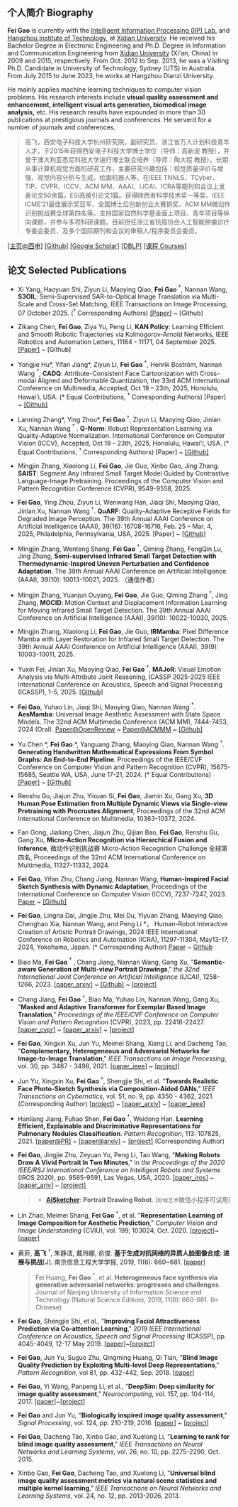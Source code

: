 <!-- 
``` 
Good times, hard times, but never bad times. —— Steve Jobs
高飞，西电杭研院
```
-->

## 个人简介 Biography

**Fei Gao** is currently with the [Intelligent Information Processing (IIP) Lab.](https://iip-xdu.github.io/) and [Hangzhou Institute of Technology](http://hz.xidian.edu.cn/), at [Xidian University](http://www.xidian.edu.cn/). He received his Bachelor Degree in Electronic Engineering and Ph.D. Degree in Information and Communication Engineering from [Xidian University](http://www.xidian.edu.cn/) (Xi'an, China) in 2009 and 2015, respectively. From Oct. 2012 to Sep. 2013, he was a Visiting Ph.D. Candidate in University of Technology, Sydney (UTS) in Australia. From July 2015 to June 2023, he works at Hangzhou Dianzi University.

He mainly applies machine learning techniques to computer vision problems. His research interests include **visual quality assessment and enhancement, intelligent visual arts generation, biomedical image analysis,** etc. His research results have expounded in more than 30 publications at prestigious journals and conferences. He serverd for a number of journals and conferences.

> 高飞，西安电子科技大学杭州研究院，副研究员，浙江省万人计划科技青年人才。于2015年获得西安电子科技大学博士学位（导师：高新波 教授），并曾于澳大利亚悉尼科技大学进行博士联合培养（导师：陶大程 教授）。长期从事计算机视觉方面的研究工作，主要研究兴趣包括：视觉质量评价与增强、视觉内容分析与生成、绘画机器人等。在IEEE TNNLS、TCyber、TIP、CVPR、ICCV、ACM MM、AAAI、IJCAI、ICRA等期刊和会议上发表论文50余篇，ESI高被引论文1篇。获得陕西省科学技术奖一等奖、IEEE ICME’21最佳展示奖亚军、全国博士后创新创业大赛铜奖、ACM MM微动作识别挑战赛全球第四名等。主持国家自然科学基金面上项目、青年项目等纵向课题，并参与多项科研课题。目前担任浙江省抗癌协会人工智能肿瘤诊疗专委会委员，及多个国际期刊和会议的审稿人/程序委员会委员。


[[主页@西电]](https://faculty.xidian.edu.cn/fei_gao/zh_CN/index.htm) [[Github]](https://github.com/fei-aiart)    [[Google Scholar]](https://scholar.google.com/citations?user=wawnisoAAAAJ&hl=en)   [[DBLP]](https://dblp.org/pid/16/722-6)  [[课程 Courses]](https://github.com/fei-aiart/courses)


## 论文 Selected Publications

- Xi Yang, Haoyuan Shi, Ziyun Li, Maoying Qiao, **Fei Gao** $^\dagger$, Nannan Wang, **S3OIL**: Semi-Supervised SAR-to-Optical Image Translation via Multi-Scale and Cross-Set Matching, IEEE Transactions on Image Processing, 07 October 2025. ($^\dagger$ Corresponding Authors) [[Paper]](https://ieeexplore.ieee.org/abstract/document/11196005) ~ [Github]

- Zikang Chen, **Fei Gao**, Ziya Yu, Peng Li, **KAN Policy**: Learning Efficient and Smooth Robotic Trajectories via Kolmogorov-Arnold Networks, IEEE Robotics and Automation Letters, 11164 - 11171, 04 September 2025. [[Paper]](https://ieeexplore.ieee.org/abstract/document/11151197) ~ [Github]

- Yongjie Hu\*, Yifan Jiang\*, Ziyun Li, **Fei Gao** $^\dagger$, Henrik Boström, Nannan Wang $^\dagger$, **CADQ**: Attribute-Consistent Face Cartoonization with Cross-modal Aligned and Deformable Quantization, the 33rd ACM International Conference on Multimedia, Accepted, Oct 19 – 23th, 2025, Honolulu, Hawai'i, USA. (\* Equal Contributions, $^\dagger$ Corresponding Authors) [Paper] ~ [[Github]](https://github.com/IIP-Lab-XDU/CADQ)

- Lanning Zhang\*, Ying Zhou\*, **Fei Gao** $^\dagger$, Ziyun Li, Maoying Qiao, Jinlan Xu, Nannan Wang $^\dagger$ . **Q-Norm**: Robust Representation Learning via Quality-Adaptive Normalization. International Conference on Computer Vision (ICCV), Accepted, Oct 19 – 23th, 2025, Honolulu, Hawai'i, USA. (\* Equal Contributions, $^\dagger$ Corresponding Authors) [Paper] ~ [[Github]](https://github.com/IIP-Lab-XDU/Q-Norm)

- Mingjin Zhang, Xiaolong Li, **Fei Gao**, Jie Guo, Xinbo Gao, Jing Zhang. **SAIST**: Segment Any Infrared Small Target Model Guided by Contrastive Language-Image Pretraining. Proceedings of the Computer Vision and Pattern Recognition Conference (CVPR), 9549-9558, 2025. 
  
- **Fei Gao**, Ying Zhou, Ziyun Li, Wenwang Han, Jiaqi Shi, Maoying Qiao, Jinlan Xu, Nannan Wang $^\dagger$. **QuARF**: Quality-Adaptive Receptive Fields for Degraded Image Perception. The 39th Annual AAAI Conference on Artificial Intelligence (AAAI), 39(16): 16708-16716, Feb. 25 – Mar. 4, 2025, Philadelphia, Pennsylvania, USA, 2025. [Paper] ~ [[Github]](https://github.com/AiArt-Gao/QuARF)

- Mingjin Zhang, Wenteng Shang, **Fei Gao** $^\dagger$, Qiming Zhang, FengQin Lu, Jing Zhang, **Semi-supervised Infrared Small Target Detection with Thermodynamic-Inspired Uneven Perturbation and Confidence Adaptation**. The 39th Annual AAAI Conference on Artificial Intelligence (AAAI), 39(10): 10013-10021, 2025. （通信作者）

- Mingjin Zhang, Yuanjun Ouyang, **Fei Gao**, Jie Guo, Qiming Zhang $^\dagger$, Jing Zhang, **MOCID**: Motion Context and Displacement Information Learning for Moving Infrared Small Target Detection. The 39th Annual AAAI Conference on Artificial Intelligence (AAAI),  39(10): 10022-10030, 2025.

- Mingjin Zhang, Xiaolong Li, **Fei Gao**, Jie Guo, **IRMamba**: Pixel Difference Mamba with Layer Restoration for Infrared Small Target Detection. The 39th Annual AAAI Conference on Artificial Intelligence (AAAI), 39(9): 10003-10011, 2025.
  
- Yuxin Fei, Jinlan Xu, Maoying Qiao, **Fei Gao** $^\dagger$, **MAJoR**: Visual Emotion Analysis via Multi-Attribute Joint Reasoning, ICASSP 2025-2025 IEEE International Conference on Acoustics, Speech and Signal Processing (ICASSP), 1-5, 2025. [[Github]](https://github.com/AiArt-Gao/MAJoR)

- **Fei Gao**, Yuhao Lin, Jiaqi Shi, Maoying Qiao, Nannan Wang $^\dagger$. **AesMamba**: Universal Image Aesthetic Assessment with State Space Models. The 32nd ACM Multimedia Conference (ACM MM), 7444-7453, 2024 (Oral). [Paper@OpenReview](https://openreview.net/forum?id=obaazx0Hbz) ~ [Paper@ACMMM](https://dl.acm.org/doi/abs/10.1145/3664647.3681011) ~ [[Github]](https://github.com/AiArt-Gao/AesMamba)

- Yu Chen \*, **Fei Gao** \*, Yanguang Zhang, Maoying Qiao, Nannan Wang $^\dagger$. **Generating Handwritten Mathematical Expressions From Symbol Graphs: An End-to-End Pipeline**. Proceedings of the IEEE/CVF Conference on Computer Vision and Pattern Recognition (CVPR), 15675-15685, Seattle WA, USA, June 17-21, 2024. (\* Equal Contributions)  [[Paper]](https://cvpr.thecvf.com/virtual/2024/poster/31503) ~ [[Github]](https://github.com/AiArt-Gao/HMEG)

- Renshu Gu, Jiajun Zhu, Yixuan Si, **Fei Gao**, Jiamin Xu, Gang Xu, **3D Human Pose Estimation from Multiple Dynamic Views via Single-view Pretraining with Procrustes Alignment**, Proceedings of the 32nd ACM International Conference on Multimedia, 10363-10372, 2024.

- Fan Gong, Jialiang Chen, Jiajun Zhu, Qijian Bao, **Fei Gao**, Renshu Gu, Gang Xu, **Micro-Action Recognition via Hierarchical Fusion and Inference**, 微动作识别挑战赛 Micro-Action Recognition Challenge 全球第四名, Proceedings of the 32nd ACM International Conference on Multimedia, 11327-11332, 2024.

- **Fei Gao**, Yifan Zhu, Chang Jiang, Nannan Wang, **Human-Inspired Facial Sketch Synthesis with Dynamic Adaptation**, Proceedings of the International Conference on Computer Vision (ICCV), 7237-7247, 2023. [Paper](https://openaccess.thecvf.com/content/ICCV2023/html/Gao_Human-Inspired_Facial_Sketch_Synthesis_with_Dynamic_Adaptation_ICCV_2023_paper.html) ~ [[Github]](https://github.com/AiArt-Gao/HIDA)

- **Fei Gao**, Lingna Dai, Jingjie Zhu, Mei Du, Yiyuan Zhang, Maoying Qiao, Chenghao Xia, Nannan Wang, and Peng Li \*， Human-Robot Interactive Creation of Artistic Portrait Drawings, 2024 IEEE International Conference on Robotics and Automation (ICRA), 11297-11304, May13-17, 2024, Yokohama, Japan. (\* Corresponding Author) [Paper](https://ieeexplore.ieee.org/abstract/document/10611451/) ~ [Github](https://github.com/fei-aiart/HRICA)

- Biao Ma, **Fei Gao** $^\dagger$ , Chang Jiang, Nannan Wang, Gang Xu, "**Semantic-aware Generation of Multi-view Portrait Drawings**," *the 32nd International Joint Conference on Artificial Intelligence (IJCAI)*, 1258-1266, 2023. [[paper_arxiv]](https://arxiv.org/abs/2305.02618) ~ [[Github]](https://github.com/AiArt-Gao/SAGE)  ~ [[project]](https://vmaibex.github.io/)

- Chang Jiang, **Fei Gao** $^\dagger$, Biao Ma, Yuhao Lin, Nannan Wang, Gang Xu, "**Masked and Adaptive Transformer for Exemplar Based Image Translation**," *Proceedings of the IEEE/CVF Conference on Computer Vision and Pattern Recognition* (CVPR), 2023, pp. 22418-22427. [[paper_cvpr]](https://openaccess.thecvf.com/content/CVPR2023/html/Jiang_Masked_and_Adaptive_Transformer_for_Exemplar_Based_Image_Translation_CVPR_2023_paper.html) ~  [[paper_arxiv]](https://arxiv.org/abs/2303.17123) ~ [[project]](https://github.com/AiArt-Gao/MATEBIT)

- **Fei Gao**, Xingxin Xu, Jun Yu, Meimei Shang, Xiang Li, and Dacheng Tao, "**Complementary, Heterogeneous and Adversarial Networks for Image-to-Image Translation**," *IEEE Transactions on Image Processing*, vol. 30, pp. 3487 - 3498, 2021. [[paper_ieee]](https://ieeexplore.ieee.org/document/9366371) ~ [[project]](https://fei-hdu.github.io/chan/)

- Jun Yu, Xingxin Xu, **Fei Gao** $^\dagger$, Shengjie Shi, et al. "**Towards Realistic Face Photo-Sketch Synthesis via Composition-Aided GANs**," *IEEE Transactions on Cybernatics*,  vol. 51, no. 9, pp. 4350 - 4362, 2021.  (Corresponding Author) [[project](https://fei-hdu.github.io/ca-gan/)] ~ [[paper_arxiv](https://arxiv.org/abs/1712.00899)] ~ [[paper_ieee](https://ieeexplore.ieee.org/abstract/document/9025751)]

- Hanliang Jiang, Fuhao Shen, **Fei Gao** $^\dagger$, Weidong Han. **Learning Efficient, Explainable and Discriminative Representations for Pulmonary Nodules Classification**. *Pattern Recognition*, 113: 107825, 2021. [[paper@PR\]](https://www.sciencedirect.com/science/article/pii/S0031320321000121) ~ [[paper@arxiv]](https://arxiv.org/abs/2101.07429) ~ [[project]](https://github.com/fei-hdu/NAS-Lung) (Corresponding Author)

- **Fei Gao**, Jingjie Zhu, Zeyuan Yu, Peng Li, Tao Wang, "**Making Robots Draw A Vivid Portrait In Two Minutes**," in *the Proceedings of the 2020 IEEE/RSJ International Conference on Intelligent Robots and Systems* (IROS 2020), pp. 9585-9591, Las Vegas, USA, 2020. [[paper_iros]](https://ras.papercept.net/proceedings/IROS20/1854.pdf) ~ [[paper_ariv]](https://arxiv.org/abs/2005.05526) ~ [[project]](https://ricelll.github.io/AiSketcher/)
  
  > - [**AiSketcher**](https://ricelll.github.io/AiSketcher/): **Portrait Drawing Robot**.    (`妙绘艺术`微信小程序可试用)

- Lin Zhao, Meimei Shang, **Fei Gao** $^\dagger$, et al. "**Representation Learning of Image Composition for Aesthetic Prediction**," *Computer Vision and Image Understanding* (CVIU), vol. 199, 103024, Oct. 2020. [[project]](https://github.com/fei-hdu/ReLIC)~[[paper]](https://www.sciencedirect.com/science/article/abs/pii/S1077314220300801)

- 黄菲, **高飞** $^\dagger$, 朱静洁, 戴玲娜, 俞俊. **基于生成对抗网络的异质人脸图像合成: 进展与挑战**[J]. 南京信息工程大学学报, 2019, 11(6): 660~681. [[paper](http://nxdxb.cnjournals.org/ch/reader/view_abstract.aspx?file_no=20190604&flag=1)]
  
  > Fei Huang, **Fei Gao** $^\dagger$, et al. **Heterogeneous face synthesis via generative adversarial networks: progresses and challenges**. Journal of Nanjing University of Information Science and Technology (Natural Science Edition), 2019, 11(6): 660-681. (In Chinese)

- **Fei Gao**, Shengjie Shi, et al., "**Improving Facial Attractiveness Prediction via Co-attention Learning**," 2019 *IEEE International Conference on Acoustics, Speech and Signal Processing* (ICASSP), pp. 4045-4049, 12-17 May 2019. [[paper]](https://xplorestaging.ieee.org/document/8683112?denied=)~[[project]](https://github.com/fei-hdu/FaceAttract)

- **Fei Gao**, Jun Yu, Suguo Zhu, Qingming Huang, Qi Tian, "**Blind Image Quality Prediction by Exploiting Multi-level Deep Representations**," *Pattern Recognition*, vol 81, pp. 432-442, Sep. 2018. [[paper](https://www.sciencedirect.com/science/article/pii/S003132031830150X)]

- **Fei Gao**, Yi Wang, Panpeng Li, et al., "**DeepSim: Deep similarity for image quality assessment**," *Neurocomputing*, vol. 157, pp. 104-114, 2017. [[paper](https://www.sciencedirect.com/science/article/pii/S0925231217301480)]~[[project](https://github.com/fei-hdu/deepsim)]

- **Fei Gao** and Jun Yu, "**Biologically inspired image quality assessment**," *Signal Processing*, vol. 124, pp. 210-219, 2016. [[paper](https://www.sciencedirect.com/science/article/pii/S0165168415002856)] ~ [[project](http://mil.hdu.edu.cn/people/fei_gao/code/FR_BIFS.zip)]

- **Fei Gao**, Dacheng Tao, Xinbo Gao, and Xuelong Li, "**Learning to rank for blind image quality assessment**," *IEEE Transactions on Neural Networks and Learning Systems*, vol. 26, no. 10, pp. 2275-2290, Oct. 2015. 

- Xinbo Gao, **Fei Gao**, Dacheng Tao, and Xuelong Li, "**Universal blind image quality assessment metrics via natural scene statistics and multiple kernel learning**," *IEEE Transactions on Neural Networks and Learning Systems*, vol. 24, no. 12, pp. 2013-2026, 2013. 
